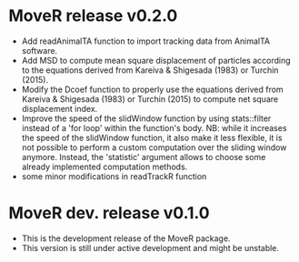 # MoveR release v0.2.0

* Add readAnimalTA function to import tracking data from AnimalTA software.
* Add MSD to compute mean square displacement of particles according to the equations derived from Kareiva & Shigesada (1983) or Turchin (2015).
* Modify the Dcoef function to properly use the equations derived from Kareiva & Shigesada (1983) or Turchin (2015) to compute net square displacement index.
* Improve the speed of the slidWindow function by using stats::filter instead of a 'for loop' within the function's body.
NB: while it increases the speed of the slidWindow function, it also make it less flexible, it is not possible to perform a custom computation over the sliding window anymore. Instead, the 'statistic' argument allows to choose some already implemented computation methods.
* some minor modifications in readTrackR function


# MoveR dev. release v0.1.0

* This is the development release of the MoveR package.
* This version is still under active development and might be unstable.
